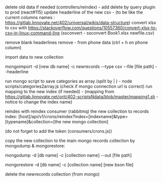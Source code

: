 delete old data if needed (controllers/reindex) - add delete by query plugin to prod (react#115)
update headerline of the new csv - (to be like the current columns names : https://gitlab.linnovate.net/402/universal/wikis/data-structure)
convert xlsx to csv with https://stackoverflow.com/questions/10557360/convert-xlsx-to-csv-in-linux-command-line (ssconvert - ssconvert Book1.xlsx newfile.csv) 


remove blank headerlines
remove - from phone data (ctrl + h on phone column)


import data to new collection


mongoimport -d [new db name] -c newrecords --type csv --file [file path] --headerline


run mongo script to save categories as array (split by | )  -
node scripts/categories2array.js  (check if mongo connection url is correct)
run mapping to the new index (if needed) - (mapping from https://gitlab.linnovate.net/orit/402-scriptsNdata/blob/master/mapping1.sh - notice to change the index name)

reindex with reindex consumer (rabbitmq) the new collection to records index:
[host]/api/v1/crons/reindex?index=[indexname]&type=[typename]&collection=[the new mongo collection]  

(do not forget to add the token (consumers/crons.js))


copy the new collection to the main mongo records collection by mongodump & mongorestore:  


mongodump -d [db name] -c [collection name] --out [file path]

mongorestore -d [db name]  -c [collection name] [new bson file]


delete the newrecords collection (from mongo)
